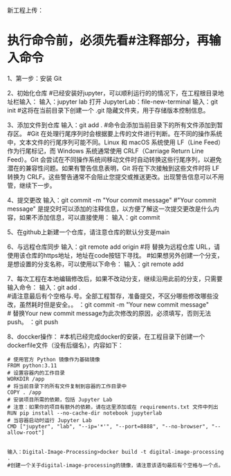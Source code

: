 新工程上传：
# 执行命令前，必须先看#注释部分，再输入命令
1、第一步：安装 Git

2、初始化仓库
    #已经安装好jupyter，可以顺利运行的的情况下，在工程根目录地址栏输入：
    输入：jupyter lab
    打开 JupyterLab：file-new-terminal
    输入：git init
    #这将在当前目录下创建一个 .git 隐藏文件夹，用于存储版本控制信息。

3、添加文件到仓库
    输入：git add .
    #命令会添加当前目录下的所有文件添加到暂存区。
    #Git 在处理行尾序列时会根据要上传的文件进行判断。在不同的操作系统中，文本文件的行尾序列可能不同。Linux 和 macOS 系统使用 LF（Line Feed）作为行尾标记，而 Windows 系统通常使用 CRLF（Carriage Return Line Feed）。Git 会尝试在不同操作系统间移动文件时自动转换这些行尾序列，以避免潜在的兼容性问题。如果有警告信息表明，Git 将在下次接触到这些文件时将 LF 转换为 CRLF。这些警告通常不会阻止您提交或推送更改。出现警告信息可以不用管，继续下一步。

4、提交更改
    输入：git commit -m "Your commit message"
    #"Your commit message" 是提交时可以添加的注释信息，以方便了解这一次提交更改是什么内容，如果不添加信息，可以直接使用：
    输入：git commit

5、在github上新建一个仓库，请注意仓库的默认分支是main

6、与远程仓库同步
    输入：git remote add origin <repository-url>
    #将 <repository-url> 替换为远程仓库 URL，请使用该仓库的https地址，地址在code按钮下寻找。
    #如果想另外创建一个分支，<branch-name>是想设置的分支名称，可以使用以下命令：
    输入：git remote add <branch-name> <repository-url>

7、每次工程在本地编辑修改后，如果不改动分支，继续沿用此前的分支，只需要输入命令：
    输入：git add .     
        #请注意最后有个空格与.号。全部工程暂存，准备提交，不区分哪些修改哪些没改，虽然耗时但是安全。。
        ：git commit -m "Your new commit message"  
        # 替换Your new commit message为此次修改的原因，必须填写，否则无法push。
        ：git push
         
8、doccker操作： 
    #本机已经完成docker的安装，在工程目录下创建一个dockerfile文件（没有后缀名），内容如下：
    
    # 使用官方 Python 镜像作为基础镜像
    FROM python:3.11
    # 设置容器内的工作目录
    WORKDIR /app
    # 将当前目录下的所有文件复制到容器的工作目录中
    COPY . /app
    # 安装项目所需的依赖，包括 Jupyter Lab
    # 注意：如果你的项目有额外的依赖，请在这里添加或在 requirements.txt 文件中列出
    RUN pip install --no-cache-dir notebook jupyterlab
    # 当容器启动时运行 Jupyter Lab
    CMD ["jupyter", "lab", "--ip='*'", "--port=8888", "--no-browser", "--allow-root"]
    
    
    输入：Digital-Image-Processing>docker build -t digital-image-processing .
    #创建一个关于digital-image-processing的镜像，请注意该语句最后有个空格与一个点。




